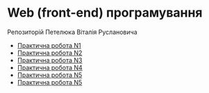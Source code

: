# Web (front-end) програмування
Репозиторій Петелюка Віталія Руслановича
<ul>
    <li><a href="https://qresgg.github.io/web/Task1/">Практична робота N1</a></li>
    <li><a href="https://qresgg.github.io/web/Task2/">Практична робота N2</a></li>
    <li><a href="https://qresgg.github.io/web/Task3/">Практична робота N3</a></li>
    <li><a href="https://qresgg.github.io/web/Task4/">Практична робота N4</a></li>
    <li><a href="https://qresgg.github.io/web/Task5/">Практична робота N5</a></li>
    <li><a href="https://qresgg.github.io/web/KR1/">Практична робота N5</a></li>
</ul>
